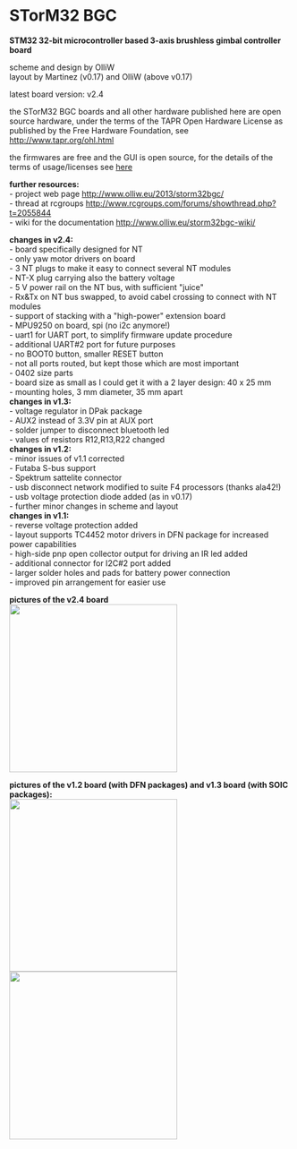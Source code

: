 STorM32 BGC
===========

<strong>STM32 32-bit microcontroller based 3-axis brushless gimbal controller board</strong>

scheme and design by OlliW<br>
layout by Martinez (v0.17) and OlliW (above v0.17)

latest board version: v2.4

the STorM32 BGC boards and all other hardware published here are open source hardware, under the terms of the TAPR Open Hardware License as published by the Free Hardware Foundation, see http://www.tapr.org/ohl.html

the firmwares are free and the GUI is open source, for the details of the terms of usage/licenses see <a href="http://www.olliw.eu/2013/storm32bgc">here</a>

<strong>further resources:</strong><br>- project web page http://www.olliw.eu/2013/storm32bgc/<br>- thread at rcgroups http://www.rcgroups.com/forums/showthread.php?t=2055844<br>- wiki for the documentation http://www.olliw.eu/storm32bgc-wiki/

<strong>changes in v2.4:</strong><br>- board specifically designed for NT<br>- only yaw motor drivers on board<br>- 3 NT plugs to make it easy to connect several NT modules<br>- NT-X plug carrying also the battery voltage<br>- 5 V power rail on the NT bus, with sufficient "juice"<br>- Rx&Tx on NT bus swapped, to avoid cabel crossing to connect with NT modules<br>- support of stacking with a "high-power" extension board<br>- MPU9250 on board, spi (no i2c anymore!)<br>- uart1 for UART port, to simplify firmware update procedure<br>- additional UART#2 port for future purposes<br>- no BOOT0 button, smaller RESET button<br>- not all ports routed, but kept those which are most important<br>- 0402 size parts<br>- board size as small as I could get it with a 2 layer design: 40 x 25 mm<br>- mounting holes, 3 mm diameter, 35 mm apart
<br><strong>changes in v1.3:</strong><br>- voltage regulator in DPak package<br>- AUX2 instead of 3.3V pin at AUX port<br>- solder jumper to disconnect bluetooth led<br>- values of resistors R12,R13,R22 changed
<br><strong>changes in v1.2:</strong><br>- minor issues of v1.1 corrected<br>- Futaba S-bus support<br>- Spektrum sattelite connector<br>- usb disconnect network modified to suite F4 processors (thanks ala42!)<br>- usb voltage protection diode added (as in v0.17)<br>- further minor changes in scheme and layout
<br><strong>changes in v1.1:</strong><br>- reverse voltage protection added<br>- layout supports TC4452 motor drivers in DFN package for increased power capabilities<br>- high-side pnp open collector output for driving an IR led added<br>- additional connector for I2C#2 port added<br>- larger solder holes and pads for battery power connection<br>- improved pin arrangement for easier use

<strong>pictures of the v2.4 board</strong><br>
<a href="http://www.olliw.eu/uploads/storm32-bgc-v242-board.png"><img src="http://www.olliw.eu/uploads/storm32-bgc-v242-board.png" width="300"/></a>

<strong>pictures of the v1.2 board (with DFN packages) and v1.3 board (with SOIC packages):</strong><br>
<a href="http://www.olliw.eu/uploads/storm32_bgc_v120_board_dfn_mpu-01-wp01.jpg"><img src="http://www.olliw.eu/uploads/storm32_bgc_v120_board_dfn_mpu-01-wp01.jpg" width="300" height="308"/></a> <a href="http://www.olliw.eu/storm32bgc-wiki/images/1/1c/Joepaisley-storm32-bgc-v13-board-wiki.jpg"><img src="http://www.olliw.eu/storm32bgc-wiki/images/1/1c/Joepaisley-storm32-bgc-v13-board-wiki.jpg" width="300"/></a>


